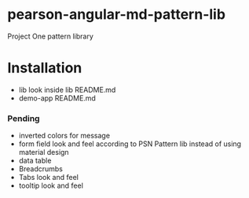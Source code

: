 # pearson-angular-md-pattern-lib
Project One pattern library



# Installation
- lib
    look inside lib README.md
- demo-app
    README.md


### Pending
- inverted colors for message
- form field look and feel according to PSN Pattern lib instead of using material design
- data table
- Breadcrumbs
- Tabs look and feel
- tooltip look and feel